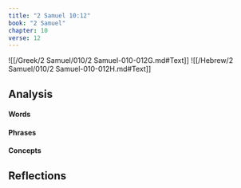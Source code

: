 ```yaml
---
title: "2 Samuel 10:12"
book: "2 Samuel"
chapter: 10
verse: 12
---
```

![[/Greek/2 Samuel/010/2 Samuel-010-012G.md#Text]]
![[/Hebrew/2 Samuel/010/2 Samuel-010-012H.md#Text]]

## Analysis

#### Words

#### Phrases

#### Concepts

## Reflections
